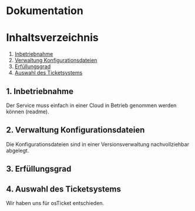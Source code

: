 # Dokumentation

# Inhaltsverzeichnis
1. [Inbetriebnahme](#inbetriebnahme)
2. [Verwaltung Konfigurationsdateien](#verwaltung-konfigurationsdateien) 
3. [Erfüllungsgrad](#3-erfüllungsgrad)
4. [Auswahl des Ticketsystems](#4-auswahl-des-ticketsystems)

## 1. Inbetriebnahme
Der Service muss einfach in einer Cloud in Betrieb genommen werden können (readme).

## 2. Verwaltung Konfigurationsdateien
Die Konfigurationsdateien sind in einer Versionsverwaltung nachvollziehbar abgelegt.

## 3. Erfüllungsgrad

## 4. **Auswahl des Ticketsystems**
Wir haben uns für osTicket entschieden.


